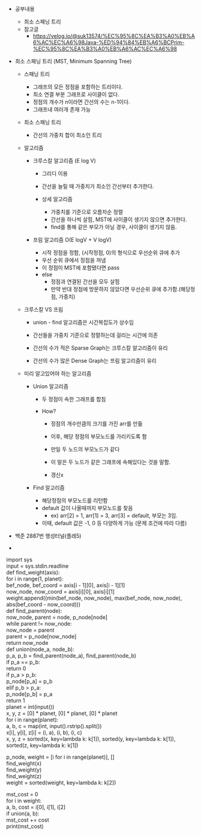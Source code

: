 - 공부내용
	- 최소 스패닝 트리
	- 참고글
		- https://velog.io/@suk13574/%EC%95%8C%EA%B3%A0%EB%A6%AC%EC%A6%98Java-%ED%94%84%EB%A6%BCPrim-%EC%95%8C%EA%B3%A0%EB%A6%AC%EC%A6%98

- 최소 스패닝 트리 (MST, Minimum Spanning Tree) 
	- 스패닝 트리
		- 그래프의 모든 정점을 포함하는 트리이다.
		- 최소 연결 부분 그래프로 사이클이 없다.
		- 정점의 개수가 n이라면 간선의 수는 n-1이다.
		- 그래프내 여러개 존재 가능
	
	- 최소 스패닝 트리
		- 간선의 가중치 합이 최소인 트리
	
	- 알고리즘 
		- 크루스칼 알고리즘 (E log V)
			- 그리디 이용
			- 간선을 늘릴 때 가중치가 최소인 간선부터 추가한다.
			
			- 상세 알고리즘
				- 가중치를 기준으로 오름차순 정렬
				- 간선을 하나씩 살핌, MST에 사이클이 생기지 않으면 추가한다.
				- find를 통해 같은 부모가 아닐 경우, 사이클이 생기지 않음.
		
		- 프림 알고리즘 O(E logV + V logV)
			- 시작 정점을 정함, (시작정점, 0)의 형식으로 우선순위 큐에 추가
			- 우선 순위 큐에서 정점을 꺼냄
			- 이 정점이 MST에 포함됐다면 pass
			- else
				- 정점과 연결된 간선을 모두 살핌
				- 만약 반대 정점에 방문하지 않았다면 우선순위 큐에 추가함.(해당정점, 가중치)
	- 크루스칼 VS 프림
		- union - find 알고리즘은 시간복잡도가 상수임
		- 간선들을 가중치 기준으로 정렬하는데 걸리는 시간에 의존
		
		- 간선의 수가 적은 Sparse Graph는 크루스칼 알고리즘이 유리
		- 간선의 수가 많은 Dense Graph는 프림 알고리즘이 유리
	- 미리 알고있어야 하는 알고리즘
		- Union 알고리즘
			- 두 정점이 속한 그래프를 합침

			- How?
				- 정점의 개수만큼의 크기를 가진 arr를 만듦
				- 이후, 해당 정점의 부모노드를 가리키도록 함
				
				- 만일 두 노드의 부모노드가 같다
				- 이 말은 두 노드가 같은 그래프에 속해있다는 것을 말함.
				- 갱신x
			
		- Find 알고리즘
			- 해당정점의 부모노드를 리턴함
			- default 값이 나올때까지 부모노드를 찾음
				- ex) arr\[2] = 1, arr\[1] = 3, arr\[3] = default, 부모는 3임.
			- 이때, default 값은 -1, 0 등 다양하게 가능 (문제 조건에 따라 다름)

- 백준 2887번 행성터널(플레5)
- 
import sys  
input = sys.stdin.readline  
def find_weight(axis):  
for i in range(1, planet):  
bef_node, bef_coord = axis[i - 1][0], axis[i - 1][1]  
now_node, now_coord = axis[i][0], axis[i][1]  
weight.append((min(bef_node, now_node), max(bef_node, now_node), abs(bef_coord - now_coord)))  
def find_parent(node):  
now_node, parent = node, p_node[node]  
while parent != now_node:  
now_node = parent  
parent = p_node[now_node]  
return now_node  
def union(node_a, node_b):  
p_a, p_b = find_parent(node_a), find_parent(node_b)  
if p_a == p_b:  
return 0  
if p_a > p_b:  
p_node[p_a] = p_b  
elif p_b > p_a:  
p_node[p_b] = p_a  
return 1  
planet = int(input())  
x, y, z = [0] * planet, [0] * planet, [0] * planet  
for i in range(planet):  
a, b, c = map(int, input().rstrip().split())  
x[i], y[i], z[i] = (i, a), (i, b), (i, c)  
x, y, z = sorted(x, key=lambda k: k[1]), sorted(y, key=lambda k: k[1]), sorted(z, key=lambda k: k[1])  
  
p_node, weight = [i for i in range(planet)], []  
find_weight(x)  
find_weight(y)  
find_weight(z)  
weight = sorted(weight, key=lambda k: k[2])  
  
mst_cost = 0  
for i in weight:  
a, b, cost = i[0], i[1], i[2]  
if union(a, b):  
mst_cost += cost  
print(mst_cost)